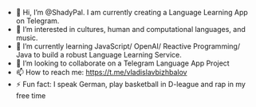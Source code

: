 - 👋 Hi, I’m @ShadyPal. I am currently creating a Language Learning App on Telegram.
- 👀 I’m interested in cultures, human and computational languages, and music.
- 🌱 I’m currently learning JavaScript/ OpenAI/ Reactive Programming/ Java to build a robust Language Learning Service.
- 💞️ I’m looking to collaborate on a Telegram Language App Project
- 📫 How to reach me: https://t.me/vladislavbizhbalov
- ⚡ Fun fact: I speak German, play basketball in D-league and rap in my free time

<!---
ShadyPal/ShadyPal is a ✨ special ✨ repository because its `README.md` (this file) appears on your GitHub profile.
You can click the Preview link to take a look at your changes.
--->
